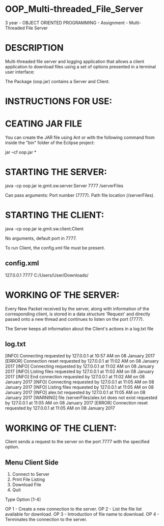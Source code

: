 # OOP_Multi-threaded_File_Server
3 year - OBJECT ORIENTED PROGRAMMING - Assignment - Multi-Threaded File Server


DESCRIPTION
===========================================================================

Multi-threaded file server and logging application that allows a client application to download files using a set of options presented in a terminal user
interface:

The Package (oop.jar) contains a Server and Client.



INSTRUCTIONS FOR USE:
===========================================================================

CEATING JAR FILE
=========================

You can create the JAR file using Ant or with the following command from inside the "bin" folder of the Eclipse project:

jar –cf oop.jar *



STARTING THE SERVER:
=========================

java -cp oop.jar ie.gmit.sw.server.Server 7777 /serverFiles

Can pass arguments:
	Port number (7777).
	Path file location (/serverFiles).




STARTING THE CLIENT:
=========================

java -cp oop.jar ie.gmit.sw.client.Client

No arguments, default port in 7777.

To run Client, the config.xml file must be present.

config.xml
------------------------------------------------------
<client-config username="gmit-sw2016">
	<server-host>127.0.0.1</server-host>
	<server-port>7777</server-port>
	<download-dir>C:/Users/User/Downloads/</download-dir>
</client-config>




WORKING OF THE SERVER:
=========================

Every New Packet received by the server, along with information of the corresponding client, is stored in a data structure 'Request' and directly passed onto a new thread and continues to listen on the port (7777).

The Server keeps all information about the Client's actions in a log.txt file


log.txt
------------------------------------------------------
[INFO] Connecting requested by 127.0.0.1 at 10:57 AM on 08 January 2017
[ERROR] Connection reset requested by 127.0.0.1 at 11:02 AM on 08 January 2017
[INFO] Connecting requested by 127.0.0.1 at 11:02 AM on 08 January 2017
[INFO] Listing files requested by 127.0.0.1 at 11:02 AM on 08 January 2017
[INFO] End connection requested by 127.0.0.1 at 11:02 AM on 08 January 2017
[INFO] Connecting requested by 127.0.0.1 at 11:05 AM on 08 January 2017
[INFO] Listing files requested by 127.0.0.1 at 11:05 AM on 08 January 2017
[INFO] alex.txt requested by 127.0.0.1 at 11:05 AM on 08 January 2017
[WARNING] file /serverFiles/alex.txt does not exist requested by 127.0.0.1 at 11:05 AM on 08 January 2017
[ERROR] Connection reset requested by 127.0.0.1 at 11:05 AM on 08 January 2017




WORKING OF THE CLIENT:
=========================

Client sends a request to the server on the port 7777 with the specified option.

Menu Client Side
---------------------------
1. Connect to Server
2. Print File Listing
3. Download File
4. Quit

Type Option [1-4]



OP 1 - Create a new connection to the server.
OP 2 - List the file list available for download.
OP 3 - Introduction of file name to download.
OP 4 - Terminates the connection to the server.
